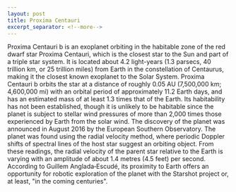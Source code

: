 ```yaml
---
layout: post
title: Proxima Centauri
excerpt_separator: <!--more-->
---
```


Proxima Centauri b is an exoplanet orbiting in the habitable zone of the red dwarf star Proxima Centauri, which is the closest star to the Sun and part of a triple star system.<!--more--> It is located about 4.2 light-years (1.3 parsecs, 40 trillion km, or 25 trillion miles) from Earth in the constellation of Centaurus, making it the closest known exoplanet to the Solar System.
Proxima Centauri b orbits the star at a distance of roughly 0.05 AU (7,500,000 km; 4,600,000 mi) with an orbital period of approximately 11.2 Earth days, and has an estimated mass of at least 1.3 times that of the Earth. Its habitability has not been established, though it is unlikely to be habitable since the planet is subject to stellar wind pressures of more than 2,000 times those experienced by Earth from the solar wind.
The discovery of the planet was announced in August 2016 by the European Southern Observatory. The planet was found using the radial velocity method, where periodic Doppler shifts of spectral lines of the host star suggest an orbiting object. From these readings, the radial velocity of the parent star relative to the Earth is varying with an amplitude of about 1.4 metres (4.5 feet) per second. According to Guillem Anglada‐Escudé, its proximity to Earth offers an opportunity for robotic exploration of the planet with the Starshot project or, at least, "in the coming centuries".